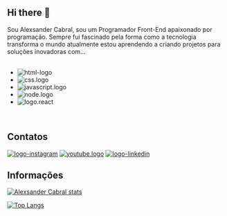 ## Hi there 👋

Sou Alexsander Cabral, sou um Programador Front-End apaixonado por programação. Sempre fui fascinado pela forma como a tecnologia transforma o mundo atualmente estou aprendendo a criando projetos para soluções inovadoras com...
<br>
<br>
  - <img src="https://img.shields.io/badge/HTML5-E34F26?style=for-the-badge&logo=html5&logoColor=white" alt="html-logo"/>
  - <img src="https://img.shields.io/badge/CSS3-1572B6?style=for-the-badge&logo=css3&logoColor=white" alt="css.logo"/>
  - <img src="https://img.shields.io/badge/JavaScript-F7DF1E?style=for-the-badge&logo=javascript&logoColor=black" alt="javascript.logo"/>
  - <img src="https://img.shields.io/badge/Node.js-43853D?style=for-the-badge&logo=node.js&logoColor=white" alt="node.logo"/>
  - <img src="https://img.shields.io/badge/React-20232A?style=for-the-badge&logo=react&logoColor=61DAFB" alt="logo.react"/>
  <br>

   ## Contatos
   
   <a href="https://www.instagram.com/xandecabrall/"><img src="https://img.shields.io/badge/Instagram-E4405F?style=for-the-badge&logo=instagram&logoColor=white" alt="logo-instagram"/></a>
   <a href="https://www.youtube.com/channel/UCTuzRIHPJO9CLeOavi7-2Wg"><img src="https://img.shields.io/badge/YouTube-FF0000?style=for-the-badge&logo=youtube&logoColor=white" alt="youtube.logo"/></a>
   <a href="https://www.linkedin.com/in/alexsander-cabral/"><img src="https://img.shields.io/badge/LinkedIn-0077B5?style=for-the-badge&logo=linkedin&logoColor=white" alt="logo-linkedin"/></a>
  <br>

  ## Informações
  
[![Alexsander Cabral stats](https://github-readme-stats.vercel.app/api?username=Xandecabral)](https://github.com/anuraghazra/github-readme-stats)

[![Top Langs](https://github-readme-stats.vercel.app/api/top-langs/?username=Xandecabral)](https://github.com/anuraghazra/github-readme-stats)
